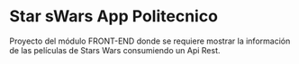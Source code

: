 # Star sWars App Politecnico
Proyecto del módulo FRONT-END donde se requiere mostrar la información de las películas de Stars Wars consumiendo un Api Rest.

